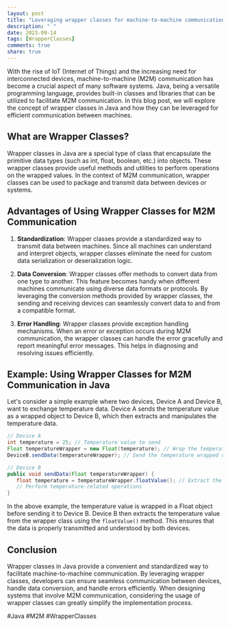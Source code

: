 ```yaml
---
layout: post
title: "Leveraging wrapper classes for machine-to-machine communication in Java"
description: " "
date: 2023-09-14
tags: [WrapperClasses]
comments: true
share: true
---
```


With the rise of IoT (Internet of Things) and the increasing need for interconnected devices, machine-to-machine (M2M) communication has become a crucial aspect of many software systems. Java, being a versatile programming language, provides built-in classes and libraries that can be utilized to facilitate M2M communication. In this blog post, we will explore the concept of wrapper classes in Java and how they can be leveraged for efficient communication between machines.

## What are Wrapper Classes?

Wrapper classes in Java are a special type of class that encapsulate the primitive data types (such as int, float, boolean, etc.) into objects. These wrapper classes provide useful methods and utilities to perform operations on the wrapped values. In the context of M2M communication, wrapper classes can be used to package and transmit data between devices or systems.

## Advantages of Using Wrapper Classes for M2M Communication

1. **Standardization**: Wrapper classes provide a standardized way to transmit data between machines. Since all machines can understand and interpret objects, wrapper classes eliminate the need for custom data serialization or deserialization logic.

2. **Data Conversion**: Wrapper classes offer methods to convert data from one type to another. This feature becomes handy when different machines communicate using diverse data formats or protocols. By leveraging the conversion methods provided by wrapper classes, the sending and receiving devices can seamlessly convert data to and from a compatible format.

3. **Error Handling**: Wrapper classes provide exception handling mechanisms. When an error or exception occurs during M2M communication, the wrapper classes can handle the error gracefully and report meaningful error messages. This helps in diagnosing and resolving issues efficiently.

## Example: Using Wrapper Classes for M2M Communication in Java

Let's consider a simple example where two devices, Device A and Device B, want to exchange temperature data. Device A sends the temperature value as a wrapped object to Device B, which then extracts and manipulates the temperature data.

```java
// Device A 
int temperature = 25; // Temperature value to send
Float temperatureWrapper = new Float(temperature); // Wrap the temperature value
DeviceB.sendData(temperatureWrapper); // Send the temperature wrapped object to Device B

// Device B
public void sendData(Float temperatureWrapper) {
   float temperature = temperatureWrapper.floatValue(); // Extract the value
   // Perform temperature-related operations
}
```

In the above example, the temperature value is wrapped in a Float object before sending it to Device B. Device B then extracts the temperature value from the wrapper class using the `floatValue()` method. This ensures that the data is properly transmitted and understood by both devices.

## Conclusion

Wrapper classes in Java provide a convenient and standardized way to facilitate machine-to-machine communication. By leveraging wrapper classes, developers can ensure seamless communication between devices, handle data conversion, and handle errors efficiently. When designing systems that involve M2M communication, considering the usage of wrapper classes can greatly simplify the implementation process.

#Java #M2M #WrapperClasses